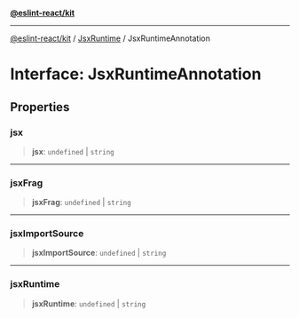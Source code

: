 [**@eslint-react/kit**](../../../../README.md)

***

[@eslint-react/kit](../../../../README.md) / [JsxRuntime](../README.md) / JsxRuntimeAnnotation

# Interface: JsxRuntimeAnnotation

## Properties

### jsx

> **jsx**: `undefined` \| `string`

***

### jsxFrag

> **jsxFrag**: `undefined` \| `string`

***

### jsxImportSource

> **jsxImportSource**: `undefined` \| `string`

***

### jsxRuntime

> **jsxRuntime**: `undefined` \| `string`
